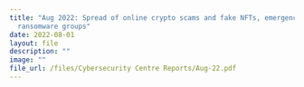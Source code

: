 ```yaml
---
title: "Aug 2022: Spread of online crypto scams and fake NFTs, emergence of new
  ransomware groups"
date: 2022-08-01
layout: file
description: ""
image: ""
file_url: /files/Cybersecurity Centre Reports/Aug-22.pdf
---
```

